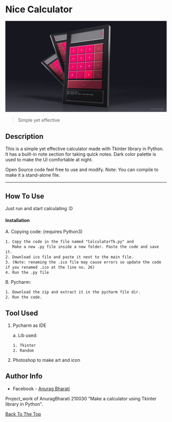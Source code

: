 # Nice Calculator

![Project Image](https://github.com/Anurag-Bharati/Calculator/blob/master/calc_design.jpg)

>Simple yet effective

## Description

This is a simple yet effective calculator made with Tkinter library in Python.
It has a built-in note section for taking quick notes.
Dark color palette is used to make the UI comfortable at night.

Open Source code feel free to use and modify.
Note: You can compile to make it a stand-alone file.

---

## How To Use
  
  Just run and start calculating :D

#### Installation

   A. Copying code: (requires Python3)
   
    1. Copy the code in the file named "CalculatorTk.py" and
       Make a new .py file inside a new folder. Paste the code and save it.
    2. Download ico file and paste it next to the main file. 
    3. (Note: renaming the .ico file may cause errors so update the code if you renamed .ico at the line no. 26)
    4. Run the .py file
   
   B. Pycharm:
   
    1. Download the zip and extract it in the pycharm file dir.
    2. Run the code.
    

## Tool Used

 1. Pycharm as IDE
 
    a. Lib used:
    
        1. Tkinter
        2. Random
      
 2. Photoshop to make art and icon

## Author Info

- Facebook - [Anurag Bharati](https://www.facebook.com/frost.king.1042/)

Project_work of AnuragBharati 210030 "Make a calculator using Tkinter library in Python".

[Back To The Top](#nice-calculator)

